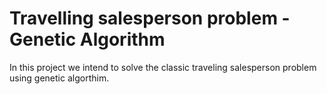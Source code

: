 # Travelling salesperson problem - Genetic Algorithm
 In this project we intend to solve the classic traveling salesperson problem using genetic algorthim.
